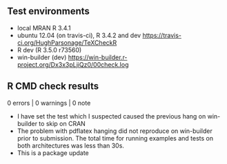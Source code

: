 ## Test environments
* local MRAN R 3.4.1
* ubuntu 12.04 (on travis-ci), R 3.4.2 and dev <https://travis-ci.org/HughParsonage/TeXCheckR>
* R dev (R 3.5.0 r73560)
* win-builder (dev) <https://win-builder.r-project.org/Dx3x3pLjiQz0/00check.log>

## R CMD check results

0 errors | 0 warnings | 0 note

* I have set the test which I suspected caused the previous hang on win-builder to skip on CRAN
* The problem with pdflatex hanging did not reproduce on win-builder prior to submission. The total time for running examples and tests on both architectures was less than 30s. 
* This is a package update

